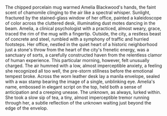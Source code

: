 The chipped porcelain mug warmed Amelia Blackwood's hands, the faint scent of chamomile clinging to the air like a spectral whisper.  Sunlight, fractured by the stained-glass window of her office, painted a kaleidoscope of color across the cluttered desk, illuminating dust motes dancing in the beam.  Amelia, a clinical psychologist with a practiced, almost weary, grace, traced the rim of the mug with a fingertip.  Outside, the city, a restless beast of concrete and steel, rumbled with a symphony of traffic and hurried footsteps.  Her office, nestled in the quiet heart of a historic neighborhood just a stone's throw from the heart of the city's frenetic energy, was a sanctuary of sorts, a carefully constructed haven from the relentless clamor of human experience. This particular morning, however, felt unusually charged.  The air hummed with a low, almost imperceptible anxiety, a feeling she recognized all too well, the pre-storm stillness before the emotional tempest broke.  Across the worn leather desk lay a manila envelope, sealed with a wax stamp bearing the image of a single, unblinking eye.  Amelia's name, embossed in elegant script on the top, held both a sense of anticipation and a creeping unease.  The unknown, as always, lurked within.  She took a slow sip of tea, a tiny, almost imperceptible tremor running through her, a subtle reflection of the unknown waiting just beyond the edge of the envelop.
